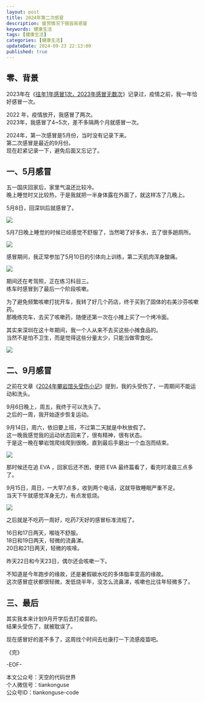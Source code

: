 ```yaml
---
layout: post  
title: 2024年第二次感冒      
description: 疲劳情况下很容易感冒      
keywords: 健康生活    
tags: [健康生活]  
categories: [健康生活]  
updateDate: 2024-09-23 22:13:00  
published: true  
---
```



## 零、背景  


2023年在《[往年1年感冒1次，2023年感冒无数次](https://mp.weixin.qq.com/s/RhTWAT2Wc8KV-iN2r1zvDg)》记录过，疫情之前，我一年恰好感冒一次。  


2022 年，疫情放开，我感冒了两次。  
2023年，我感冒了4~5次，差不多隔两个月就感冒一次。  


2024年，第一次感冒是5月份，当时没有记录下来。  
第二次感冒是最近的9月份。  
现在赶紧记录一下，避免后面又忘记了。  


## 一、5月感冒  



五一国庆回家后，家里气温还比较冷。  
晚上睡觉时又比较热，于是我就把一半身体露在外面了，就这样冻了几晚上。  


5月8日，回深圳后就感冒了。  



![](https://res2024.tiankonguse.com/images/2024/09/23/001.png) 



5月7日晚上睡觉的时候已经感觉不舒服了，当然喝了好多水，去了很多趟厕所。  



![](https://res2024.tiankonguse.com/images/2024/09/23/004.png) 



感冒期间，我正常参加了5月10日的引体向上训练，第二天肌肉浑身酸痛。  


![](https://res2024.tiankonguse.com/images/2024/09/23/002.png) 



期间还在考驾照，正在练习科目三。  
练车时感冒到了最后一个阶段咳嗽。 


为了避免频繁咳嗽打扰开车，我转了好几个药店，终于买到了固体的右美沙芬咳嗽药。  
那晚练完车，去买了咳嗽药，随便还第一次在小摊上买了一个烤冷面。  


其实来深圳在这十年期间，我一个人从来不去买这些小摊食品的。  
当然不是怕不卫生，而是觉得这些分量太少，只能当做零食吃。  


![](https://res2024.tiankonguse.com/images/2024/09/23/003.png) 



## 二、9月感冒  


之前在文章《[2024年攀岩馆头受伤小记](https://mp.weixin.qq.com/s/fqdtMYry-ix2pEeSwIeMYQ)》提到，我的头受伤了，一周期间不能运动和洗头。  


9月6日晚上，周五，我终于可以洗头了。  
之后的一周，我开始逐步恢复运动。  


9月14日，周六，依旧要上班，不过第二天就是中秋放假了。  
这一晚我感觉我的运动状态回来了，很有精神，很有状态。  
于是这一晚在攀岩馆爬线爬到很晚，直到最后手磨出一个血泡而结束。  



![](https://res2024.tiankonguse.com/images/2024/09/23/005.png) 



那时候还在追 EVA ，回家后还不困，便把 EVA 最终篇看了，看完时凌晨三点多了。    


9月15日，周日，一大早7点多，收到两个电话，这就导致睡眠严重不足。  
当天下午就感觉浑身无力，有点发低烧。  


![](https://res2024.tiankonguse.com/images/2024/09/23/006.png) 



之后就是不吃药一周好，吃药7天好的感冒标准流程了。  


16日和17日两天，喉咙不舒服。  
18日和19日两天，轻微的流鼻涕。  
20日和21日两天，轻微的咳嗦。  


昨天22日和今天23日，偶尔还会咳嗽一下。  


不知道是今年跑步的缘故，还是暑假碳水吃的多体脂率变高的缘故。  
这次感冒症状都很轻微，发低烧半年，没怎么流鼻涕，咳嗽也比往年轻微多了。  



## 三、最后  


其实我本来计划9月开学后去打疫苗的。  
结果头受伤了，就被耽误了。  


现在感冒好的差不多了，这周找个时间去社康打一下流感疫苗吧。  



《完》  


-EOF-  



本文公众号：天空的代码世界  
个人微信号：tiankonguse  
公众号ID：tiankonguse-code  
  

